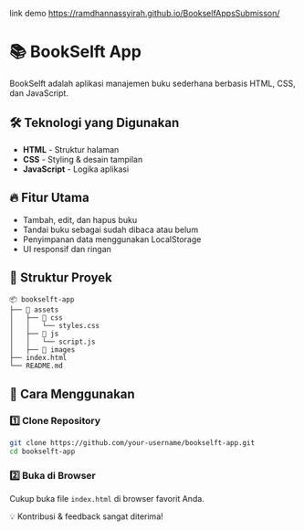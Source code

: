 link demo https://ramdhannassyirah.github.io/BookselfAppsSubmisson/
# 📚 BookSelft App

BookSelft adalah aplikasi manajemen buku sederhana berbasis HTML, CSS, dan JavaScript.

## 🛠️ Teknologi yang Digunakan

- **HTML** - Struktur halaman
- **CSS** - Styling & desain tampilan
- **JavaScript** - Logika aplikasi

## 🔥 Fitur Utama

- Tambah, edit, dan hapus buku
- Tandai buku sebagai sudah dibaca atau belum
- Penyimpanan data menggunakan LocalStorage
- UI responsif dan ringan

## 📂 Struktur Proyek

```
📦 bookselft-app
├── 📁 assets
│   ├── 📁 css
│   │   └── styles.css
│   ├── 📁 js
│   │   └── script.js
│   ├── 📁 images
├── index.html
└── README.md
```

## 🚀 Cara Menggunakan

### 1️⃣ Clone Repository
```sh
git clone https://github.com/your-username/bookselft-app.git
cd bookselft-app
```

### 2️⃣ Buka di Browser

Cukup buka file `index.html` di browser favorit Anda.


💡 Kontribusi & feedback sangat diterima!
